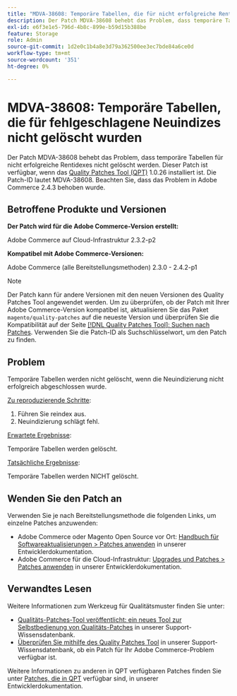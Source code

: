 ```yaml
---
title: "MDVA-38608: Temporäre Tabellen, die für nicht erfolgreiche Rentidexes nicht gelöscht wurden"
description: Der Patch MDVA-38608 behebt das Problem, dass temporäre Tabellen für nicht erfolgreiche Rentidexes nicht gelöscht werden. Dieser Patch ist verfügbar, wenn das [Quality Patches Tool (QPT)](/help/announcements/adobe-commerce-announcements/magento-quality-patches-released-new-tool-to-self-serve-quality-patches.md) 1.0.26 installiert ist. Die Patch-ID lautet MDVA-38608. Beachten Sie, dass das Problem in Adobe Commerce 2.4.3 behoben wurde.
exl-id: e6f3e1e5-796d-4b8c-899e-b59d15b388be
feature: Storage
role: Admin
source-git-commit: 1d2e0c1b4a8e3d79a362500ee3ec7bde84a6ce0d
workflow-type: tm+mt
source-wordcount: '351'
ht-degree: 0%

---
```


# MDVA-38608: Temporäre Tabellen, die für fehlgeschlagene Neuindizes nicht gelöscht wurden

Der Patch MDVA-38608 behebt das Problem, dass temporäre Tabellen für nicht erfolgreiche Rentidexes nicht gelöscht werden. Dieser Patch ist verfügbar, wenn das [Quality Patches Tool (QPT)](/help/announcements/adobe-commerce-announcements/magento-quality-patches-released-new-tool-to-self-serve-quality-patches.md) 1.0.26 installiert ist. Die Patch-ID lautet MDVA-38608. Beachten Sie, dass das Problem in Adobe Commerce 2.4.3 behoben wurde.

## Betroffene Produkte und Versionen

**Der Patch wird für die Adobe Commerce-Version erstellt:**

Adobe Commerce auf Cloud-Infrastruktur 2.3.2-p2

**Kompatibel mit Adobe Commerce-Versionen:**

Adobe Commerce (alle Bereitstellungsmethoden) 2.3.0 - 2.4.2-p1

>[!NOTE]
>
>Der Patch kann für andere Versionen mit den neuen Versionen des Quality Patches Tool angewendet werden. Um zu überprüfen, ob der Patch mit Ihrer Adobe Commerce-Version kompatibel ist, aktualisieren Sie das Paket `magento/quality-patches` auf die neueste Version und überprüfen Sie die Kompatibilität auf der Seite [[!DNL Quality Patches Tool]: Suchen nach Patches](https://devdocs.magento.com/quality-patches/tool.html#patch-grid). Verwenden Sie die Patch-ID als Suchschlüsselwort, um den Patch zu finden.

## Problem

Temporäre Tabellen werden nicht gelöscht, wenn die Neuindizierung nicht erfolgreich abgeschlossen wurde.

<u>Zu reproduzierende Schritte</u>:

1. Führen Sie reindex aus.
1. Neuindizierung schlägt fehl.

<u>Erwartete Ergebnisse</u>:

Temporäre Tabellen werden gelöscht.

<u>Tatsächliche Ergebnisse</u>:

Temporäre Tabellen werden NICHT gelöscht.

## Wenden Sie den Patch an

Verwenden Sie je nach Bereitstellungsmethode die folgenden Links, um einzelne Patches anzuwenden:

* Adobe Commerce oder Magento Open Source vor Ort: [Handbuch für Softwareaktualisierungen > Patches anwenden](https://devdocs.magento.com/guides/v2.4/comp-mgr/patching/mqp.html) in unserer Entwicklerdokumentation.
* Adobe Commerce für die Cloud-Infrastruktur: [Upgrades und Patches > Patches anwenden](https://devdocs.magento.com/cloud/project/project-patch.html) in unserer Entwicklerdokumentation.

## Verwandtes Lesen

Weitere Informationen zum Werkzeug für Qualitätsmuster finden Sie unter:

* [Qualitäts-Patches-Tool veröffentlicht: ein neues Tool zur Selbstbedienung von Qualitäts-Patches](/help/announcements/adobe-commerce-announcements/magento-quality-patches-released-new-tool-to-self-serve-quality-patches.md) in unserer Support-Wissensdatenbank.
* [Überprüfen Sie mithilfe des Quality Patches Tool](/help/support-tools/patches-available-in-qpt-tool/check-patch-for-magento-issue-with-magento-quality-patches.md) in unserer Support-Wissensdatenbank, ob ein Patch für Ihr Adobe Commerce-Problem verfügbar ist.

Weitere Informationen zu anderen in QPT verfügbaren Patches finden Sie unter [Patches, die in QPT](https://devdocs.magento.com/quality-patches/tool.html#patch-grid) verfügbar sind, in unserer Entwicklerdokumentation.
